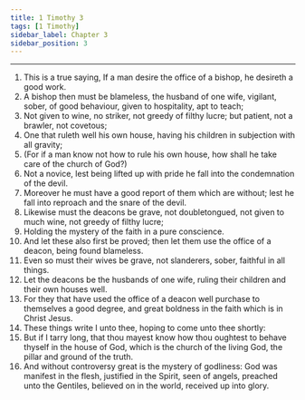 ```yaml
---
title: 1 Timothy 3
tags: [1 Timothy]
sidebar_label: Chapter 3
sidebar_position: 3
---
```


---
1. This is a true saying, If a man desire the office of a bishop, he desireth a good work.
2. A bishop then must be blameless, the husband of one wife, vigilant, sober, of good behaviour, given to hospitality, apt to teach;
3. Not given to wine, no striker, not greedy of filthy lucre; but patient, not a brawler, not covetous;
4. One that ruleth well his own house, having his children in subjection with all gravity;
5. (For if a man know not how to rule his own house, how shall he take care of the church of God?)
6. Not a novice, lest being lifted up with pride he fall into the condemnation of the devil.
7. Moreover he must have a good report of them which are without; lest he fall into reproach and the snare of the devil.
8. Likewise must the deacons be grave, not doubletongued, not given to much wine, not greedy of filthy lucre;
9. Holding the mystery of the faith in a pure conscience.
10. And let these also first be proved; then let them use the office of a deacon, being found blameless.
11. Even so must their wives be grave, not slanderers, sober, faithful in all things.
12. Let the deacons be the husbands of one wife, ruling their children and their own houses well.
13. For they that have used the office of a deacon well purchase to themselves a good degree, and great boldness in the faith which is in Christ Jesus.
14. These things write I unto thee, hoping to come unto thee shortly:
15. But if I tarry long, that thou mayest know how thou oughtest to behave thyself in the house of God, which is the church of the living God, the pillar and ground of the truth.
16. And without controversy great is the mystery of godliness: God was manifest in the flesh, justified in the Spirit, seen of angels, preached unto the Gentiles, believed on in the world, received up into glory.